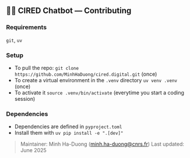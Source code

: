 ## 🧑‍💻 CIRED Chatbot — Contributing

### Requirements

`git`, `uv`

### Setup

- To pull the repo: `git clone https://github.com/MinhHaDuong/cired.digital.git` (once)
- To create a virtual environment in the `.venv` directory `uv venv .venv` (once)
- To activate it `source .venv/bin/activate` (everytime you start a coding session)

### Dependencies

- Dependencies are defined in `pyproject.toml`
- Install them with `uv pip install -e ".[dev]"`


> Maintainer: Minh Ha-Duong (<minh.ha-duong@cnrs.fr>)
> Last updated: June 2025
